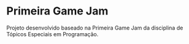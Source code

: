 # Primeira Game Jam
Projeto desenvolvido baseado na Primeira Game Jam da disciplina de Tópicos Especiais em Programação.
